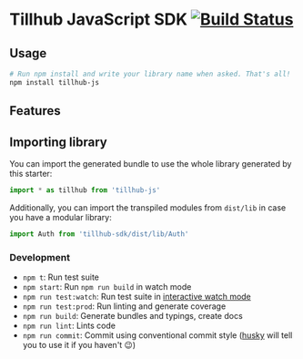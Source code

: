 # Tillhub JavaScript SDK [![Build Status](https://travis-ci.org/tillhub/tillhub-sdk-javascript.svg?branch=master)](https://travis-ci.org/tillhub/tillhub-sdk-javascript)

## Usage

```bash
# Run npm install and write your library name when asked. That's all!
npm install tillhub-js
```

## Features

## Importing library

You can import the generated bundle to use the whole library generated by this starter:

```javascript
import * as tillhub from 'tillhub-js'
```

Additionally, you can import the transpiled modules from `dist/lib` in case you have a modular library:

```javascript
import Auth from 'tillhub-sdk/dist/lib/Auth'
```

### Development

- `npm t`: Run test suite
- `npm start`: Run `npm run build` in watch mode
- `npm run test:watch`: Run test suite in [interactive watch mode](http://facebook.github.io/jest/docs/cli.html#watch)
- `npm run test:prod`: Run linting and generate coverage
- `npm run build`: Generate bundles and typings, create docs
- `npm run lint`: Lints code
- `npm run commit`: Commit using conventional commit style ([husky](https://github.com/typicode/husky) will tell you to use it if you haven't :wink:)

